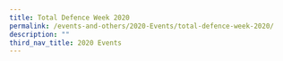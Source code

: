 ```yaml
---
title: Total Defence Week 2020
permalink: /events-and-others/2020-Events/total-defence-week-2020/
description: ""
third_nav_title: 2020 Events
---
```

